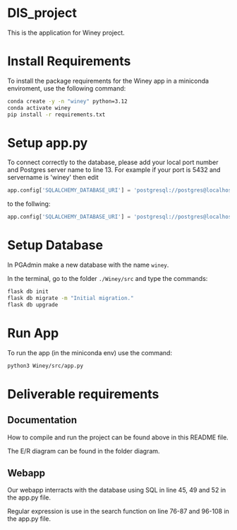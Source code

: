 # DIS_project

This is the application for Winey project.

# Install Requirements

To install the package requirements for the Winey app in a miniconda enviroment, use the following command:

```bash
conda create -y -n "winey" python=3.12
conda activate winey
pip install -r requirements.txt
```

# Setup app.py

To connect correctly to the database, please add your local port number and Postgres server name to line 13. 
For example if your port is 5432 and servername is 'winey' then edit

```python
app.config['SQLALCHEMY_DATABASE_URI'] = 'postgresql://postgres@localhost:XXXX/XXXX'
```

to the follwing:

```python
app.config['SQLALCHEMY_DATABASE_URI'] = 'postgresql://postgres@localhost:5432/winey'
```

# Setup Database

In PGAdmin make a new database with the name ```winey```. 

In the terminal, go to the folder ```./Winey/src``` and type the commands:

```bash
flask db init
flask db migrate -m "Initial migration."
flask db upgrade
```

# Run App

To run the app (in the miniconda env) use the command:

```bash
python3 Winey/src/app.py
```

# Deliverable requirements
## Documentation
How to compile and run the project can be found above in this README file.

The E/R diagram can be found in the folder diagram.
## Webapp
Our webapp interracts with the database using SQL in line 45, 49 and 52 in the app.py file.

Regular expression is use in the search function on line 76-87 and 96-108 in the app.py file.
